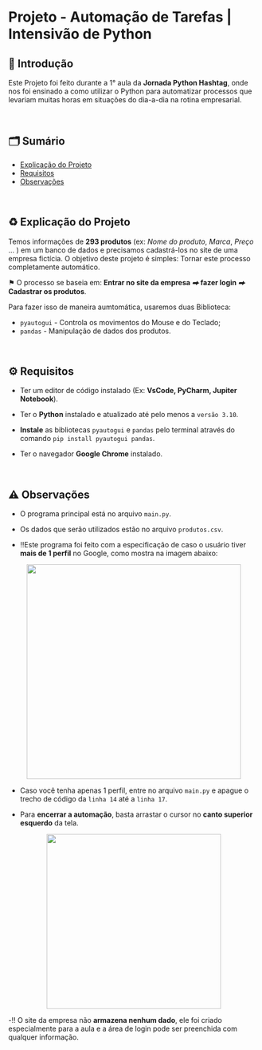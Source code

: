 # Projeto - Automação de Tarefas | Intensivão de Python

<!--------------- 📌 Introdução -------------->
## 📌 Introdução
Este Projeto foi feito durante a 1° aula da **Jornada Python Hashtag**, onde nos foi ensinado a como utilizar o Python para automatizar processos que levariam muitas horas em situações do dia-a-dia na rotina empresarial.     

&nbsp;

<!----------- Sumário ---------->
## 🗂️ Sumário
- [Explicação do Projeto](#explicação-do-projeto)
- [Requisitos](#requisitos)
- [Observações](#observações)

&nbsp;

<!--------------- ♻️ Explicação do Projeto -------------->
## <a id="explicação-do-projeto">♻️ Explicação do Projeto</a>
Temos informações de **293 produtos** (ex: *Nome do produto*, *Marca*, *Preço* ... ) em um banco de dados e precisamos cadastrá-los no site de uma empresa fictícia. O objetivo deste projeto é simples: Tornar este processo completamente automático.

⚑ O processo se baseia em: **Entrar no site da empresa  *⮕*  fazer login  *⮕*  Cadastrar os produtos**.

Para fazer isso de maneira aumtomática, usaremos duas Biblioteca: 
  * `pyautogui` - Controla os movimentos do Mouse e do Teclado;
  * `pandas` - Manipulação de dados dos produtos.

&nbsp;

<!--------------- ⚙️ Requisitos -------------->
## <a id="requisitos">⚙️ Requisitos</a>
* Ter um editor de código instalado (Ex: **VsCode, PyCharm, Jupiter Notebook**).
  
* Ter o **Python** instalado e atualizado até pelo menos a `versão 3.10`.
* **Instale** as bibliotecas  `pyautogui` e `pandas` pelo terminal através do comando `pip install pyautogui pandas`.
* Ter o navegador **Google Chrome** instalado.

&nbsp;

<!--------------- ⚠️ Observações -------------->
## <a id="observações">⚠️ Observações</a>
- O programa principal está no arquivo `main.py`.
- Os dados que serão utilizados estão no arquivo `produtos.csv`.

- ‼️Este programa foi feito com a especificação de caso o usuário tiver **mais de 1 perfil** no Google, como mostra na imagem abaixo:

<p align="center">
  <img src="https://github.com/user-attachments/assets/79759fb5-7802-4004-b5fc-4800868b6fda" width="430"/>
</p>

- Caso você tenha apenas 1 perfil, entre no arquivo `main.py` e apague o trecho de código da `linha 14` até a `linha 17`.

- Para **encerrar a automação**, basta arrastar o cursor no **canto superior esquerdo** da tela.
                                                                          
<p align="center">
  <img src="https://github.com/user-attachments/assets/da4ae27b-292d-4434-b4ed-2ea6a0e4e0a9" width="350">
</p>

-‼️ O site da empresa não **armazena nenhum dado**, ele foi criado especialmente para a aula e a área de login pode ser preenchida com qualquer informação.



  
